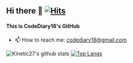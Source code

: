 ## Hi there 👋    [![Hits](https://hits.seeyoufarm.com/api/count/incr/badge.svg?url=https%3A%2F%2Fgithub.com%2FCodeDiary18%2Fhit-counter&count_bg=%23CC83FF&title_bg=%234B18AD&icon=icq.svg&icon_color=%23FFFFFF&title=hits&edge_flat=false)](https://hits.seeyoufarm.com)
#### This is CodeDiary18's GitHub
- 📫 How to reach me: codediary18@gmail.com

<!--
**CodeDiary18/CodeDiary18** is a ✨ _special_ ✨ repository because its `README.md` (this file) appears on your GitHub profile.

Here are some ideas to get you started:

- 🔭 I’m currently working on ...
- 🌱 I’m currently learning ...
- 👯 I’m looking to collaborate on ...
- 🤔 I’m looking for help with ...
- 💬 Ask me about ...
- 📫 How to reach me: ...
- 😄 Pronouns: ...
- ⚡ Fun fact: ...
-->
![Kinetic27's github stats](https://github-readme-stats.vercel.app/api?username=CodeDiary18&show_icons=true) [![Top Langs](https://github-readme-stats.vercel.app/api/top-langs/?username=CodeDiary18&layout=compact)](https://github.com/anuraghazra/github-readme-stats)

